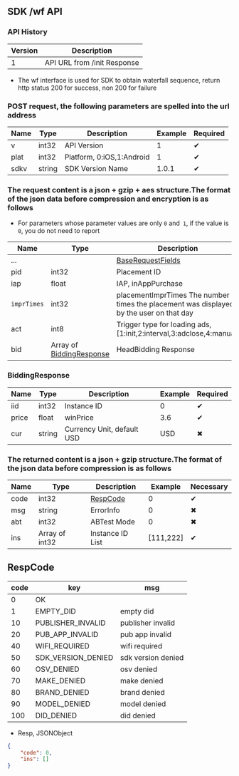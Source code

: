 ## SDK /wf API

### API History
|Version|Description|
|------|------|
| 1 | API URL from /init Response |


* The wf interface is used for SDK to obtain waterfall sequence, return http status 200 for success, non 200 for failure

### POST request, the following parameters are spelled into the url address

| Name|Type|Description|Example|Required|
| --- | ---| --- | --- |---|
| v | int32 | API Version|1| ✔︎|
| plat | int32 | Platform, 0:iOS,1:Android|1| ✔︎|
| sdkv | string | SDK Version Name |1.0.1| ✔︎|

### The request content is a json + gzip + aes structure.The format of the json data before compression and encryption is as follows
* For parameters whose parameter values are only `0` and` 1`, if the value is `0`, you do not need to report

| Name|Type|Description|Example|Required|
| --- | ---| --- | --- | --- |
|...||<a href="SDK_COMMON.md#baserequestfields">BaseRequestFields</a>||✔︎|
| pid | int32 | Placement ID | 2345|✔︎|
| iap | float | IAP, inAppPurchase |1|✖︎|
| `imprTimes` | int32 | placementImprTimes The number of times the placement was displayed by the user on that day|5|✖︎|
| act | int8 | Trigger type for loading ads, [1:init,2:interval,3:adclose,4:manual] |3|✔︎|
| bid | Array of <a href="#biddingresponse">BiddingResponse</a> | HeadBidding Response ||✖︎|

### BiddingResponse

| Name|Type|Description|Example|Required|
| --- | ---| --- | --- | --- |
| iid | int32 | Instance ID | 0 |✔︎|
| price | float | winPrice | 3.6 | ✔︎ |
| cur | string | Currency Unit, default USD | USD |✖︎|


### The returned content is a json + gzip structure.The format of the json data before compression is as follows

| Name | Type | Description | Example | Necessary |
| --- | ---| --- | --- | --- |
| code | int32 | <a href="#respcode">RespCode</a>| 0 |✔︎|
| msg | string | ErrorInfo| 0 |✖︎|
| abt | int32 | ABTest Mode | 0 |✖︎|
| ins | Array of int32 | Instance ID List | [111,222] | ✔︎ |


## RespCode
| code | key | msg |
|---|---|---|
| 0 | OK |  |
| 1 | EMPTY_DID | empty did |
| 10 | PUBLISHER_INVALID | publisher invalid |
| 20 | PUB_APP_INVALID | pub app invalid |
| 40 | WIFI_REQUIRED | wifi required |
| 50 | SDK_VERSION_DENIED | sdk version denied |
| 60 | OSV_DENIED | osv denied |
| 70 | MAKE_DENIED | make denied |
| 80 | BRAND_DENIED | brand denied |
| 90 | MODEL_DENIED | model denied |
| 100 | DID_DENIED | did denied |


* Resp, JSONObject

```json
{
    "code": 0,
    "ins": []
}
```


